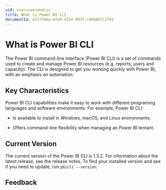 ```yaml
---
uid: overview/whatis
title: What is Power BI CLI
documentId: e15734ea-efe9-4254-893f-c060887c2741
---
```


# What is Power BI CLI

The Power BI command-line interface (Power BI CLI) is a set of commands used to create and manage Power BI resources (e.g. reports, users and capacity). The CLI is designed to get you working quickly with Power BI, with an emphasis on automation.

## Key Characteristics

Power BI CLI capabilities make it easy to work with different programing languages and software environments. For example, Power BI CLI:

-   Is available to install in Windows, macOS, and Linux environments.

-   Offers command-line flexibility when managing an Power BI tentant.

## Current Version

The current version of the Power BI CLI is 1.3.2. For information about the latest release, see the release notes. To find your installed version and see if you need to update, run `pbicli --version`.

## Feedback
